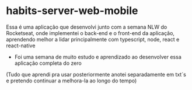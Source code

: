 # habits-server-web-mobile
Essa é uma aplicação que desenvolvi junto com a semana NLW do Rocketseat, onde implementei o back-end e o front-end da aplicação, aprendendo melhor a lidar principalmente com typescript, node, react e react-native 

- Foi uma semana de muito estudo e aprendizado ao desenvolver essa aplicação completa do zero

(Tudo que aprendi pra usar posteriormente anotei separadamente em txt´s e pretendo continuar a melhora-la ao longo do tempo)
